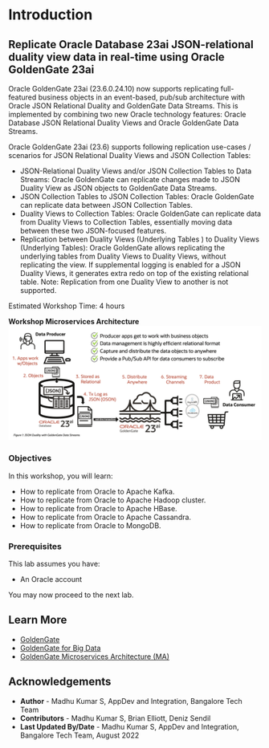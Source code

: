 # Introduction

## Replicate Oracle Database 23ai JSON-relational duality view data in real-time using Oracle GoldenGate 23ai
Oracle GoldenGate 23ai (23.6.0.24.10) now supports replicating full-featured business objects in an event-based, pub/sub architecture with Oracle JSON Relational Duality and GoldenGate Data Streams. This is implemented by combining two new Oracle technology features: Oracle Database JSON Relational Duality Views and Oracle GoldenGate Data Streams.

Oracle GoldenGate 23ai (23.6) supports following replication use-cases / scenarios for JSON Relational Duality Views and JSON Collection Tables:

- JSON-Relational Duality Views and/or JSON Collection Tables to Data Streams: Oracle GoldenGate can replicate changes made to JSON Duality View as JSON objects to GoldenGate Data Streams.
- JSON Collection Tables to JSON Collection Tables: Oracle GoldenGate can replicate data between JSON Collection Tables.
- Duality Views to Collection Tables: Oracle GoldenGate can replicate data from Duality Views to Collection Tables, essentially moving data between these two JSON-focused features.
- Replication between Duality Views (Underlying Tables ) to Duality Views (Underlying Tables): Oracle GoldenGate allows replicating the underlying tables from Duality Views to Duality Views, without replicating the view. If supplemental logging is enabled for a JSON Duality Views, it generates extra redo on top of the existing relational table.
Note: Replication from one Duality View to another is not supported.

Estimated Workshop Time: 4 hours

**Workshop  Microservices Architecture**
    ![Architecture](./images/architecture.png " ")

### Objectives
In this workshop, you will learn:
- How to replicate from Oracle to Apache Kafka.
- How to replicate from Oracle to Apache Hadoop cluster.
- How to replicate from Oracle to Apache HBase.
- How to replicate from Oracle to Apache Cassandra.
- How to replicate from Oracle to MongoDB.


### Prerequisites
This lab assumes you have:
* An Oracle account


You may now proceed to the next lab.

## Learn More

* [GoldenGate](https://www.oracle.com/middleware/data-integration/goldengate/")
* [GoldenGate for Big Data](https://www.oracle.com/middleware/data-integration/goldengate/big-data/")
* [GoldenGate Microservices Architecture (MA)](https://docs.oracle.com/en/middleware/goldengate/big-data/21.1/gadbd/getting-started-oracle-goldengate-microservices-big-data.html#GUID-248D5562-397F-4D10-9E95-CE9477012950)


## Acknowledgements
* **Author** - Madhu Kumar S, AppDev and Integration, Bangalore Tech Team
* **Contributors** - Madhu Kumar S, Brian Elliott, Deniz Sendil
* **Last Updated By/Date** - Madhu Kumar S, AppDev and Integration, Bangalore Tech Team, August 2022
